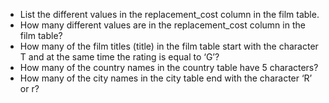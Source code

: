 - List the different values in the replacement_cost column in the film table.
- How many different values are in the replacement_cost column in the film table?
- How many of the film titles (title) in the film table start with the character T and at the same time the rating is equal to ‘G’?
- How many of the country names in the country table have 5 characters?
- How many of the city names in the city table end with the character ‘R’ or r?